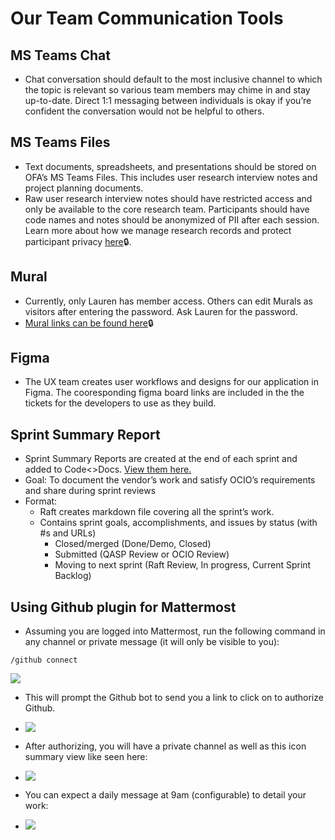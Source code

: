 # Our Team Communication Tools  
 

## MS Teams Chat 

- Chat conversation should default to the most inclusive channel to which the topic is relevant so various team members may chime in and stay up-to-date. Direct 1:1 messaging between individuals is okay if you’re confident the conversation would not be helpful to others. 


## MS Teams Files 

- Text documents, spreadsheets, and presentations should be stored on OFA’s MS Teams Files. This includes user research interview notes and project planning documents. 
- Raw user research interview notes should have restricted access and only be available to the core research team. Participants should have code names and notes should be anonymized of PII after each session. Learn more about how we manage research records and protect participant privacy [here](https://teams.microsoft.com/l/file/2BEDBD68-84A0-4B72-8FF5-29ACF149E870?tenantId=d58addea-5053-4a80-8499-ba4d944910df&fileType=pptx&objectUrl=https%3A%2F%2Fhhsgov.sharepoint.com%2Fsites%2FTANFDataPortalOFA-UserResearch%2FShared%20Documents%2FUser%20Research%2F18F%20User%20research%2FEthics%20and%20Privacy%20in%20user%20research.pptx&baseUrl=https%3A%2F%2Fhhsgov.sharepoint.com%2Fsites%2FTANFDataPortalOFA-UserResearch&serviceName=teams&threadId=19:3bb622256c0b4792976dc5f1f4654fca@thread.skype&groupId=41f194a6-c1d3-4680-933e-c8ee7d17e287)🔒.


## Mural  

- Currently, only Lauren has member access. Others can edit Murals as visitors after entering the password. Ask Lauren for the password.
- [Mural links can be found here](https://teams.microsoft.com/l/channel/19%3Af769bbcb029f4f02b55ae7fad90e310d%40thread.skype/tab%3A%3Af5bd4b6f-f448-42a9-8437-073c4fbf556c?groupId=41f194a6-c1d3-4680-933e-c8ee7d17e287&tenantId=d58addea-5053-4a80-8499-ba4d944910df)🔒

## Figma
- The UX team creates user workflows and designs for our application in Figma. The cooresponding figma board links are included in the the tickets for the developers to use as they build. 
 
## Sprint Summary Report 

- Sprint Summary Reports are created at the end of each sprint and added to Code<>Docs. [View them here.](/sprint-review)
- Goal: To document the vendor’s work and satisfy OCIO’s requirements and share during sprint reviews
- Format:  
  - Raft creates markdown file covering  all the sprint’s work. 
  - Contains sprint goals, accomplishments, and issues by status (with #s and URLs)
      - Closed/merged (Done/Demo, Closed) 
      - Submitted (QASP Review or OCIO Review)
      - Moving to next sprint (Raft Review, In progress, Current Sprint Backlog)  

## Using Github plugin for Mattermost

- Assuming you are logged into Mattermost, run the following command in any channel or private message (it will only be visible to you):
```
/github connect
```
![](https://i.imgur.com/LDqXEWs.jpg)

- This will prompt the Github bot to send you a link to click on to authorize Github.
- ![](https://i.imgur.com/h8vMY1G.jpg)

- After authorizing, you will have a private channel as well as this icon summary view like seen here:
- ![](https://i.imgur.com/VV1cTzw.png)

- You can expect a daily message at 9am (configurable) to detail your work:
- ![](https://i.imgur.com/41LNFtU.png)

